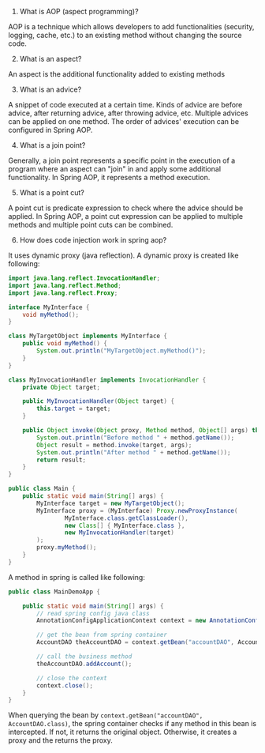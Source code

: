 1. What is AOP (aspect programming)?

AOP is a technique which allows developers to add functionalities (security, logging, cache, etc.) to an existing method without changing the source code.

2. What is an aspect?

An aspect is the additional functionality added to existing methods

3. What is an advice?

A snippet of code executed at a certain time. Kinds of advice are before advice, after returning advice, after throwing advice, etc. Multiple advices can be applied on one method. The order of advices' execution can be configured in Spring AOP.

4. What is a join point?

Generally, a join point represents a specific point in the execution of a program where an aspect can "join" in and apply some additional functionality. In Spring AOP, it represents a method execution.

5. What is a point cut?

A point cut is predicate expression to check where the advice should be applied. In Spring AOP, a point cut expression can be applied to multiple methods and multiple point cuts can be combined.

6. How does code injection work in spring aop?

It uses dynamic proxy (java reflection). A dynamic proxy is created like following:

```java
import java.lang.reflect.InvocationHandler;
import java.lang.reflect.Method;
import java.lang.reflect.Proxy;

interface MyInterface {
    void myMethod();
}

class MyTargetObject implements MyInterface {
    public void myMethod() {
        System.out.println("MyTargetObject.myMethod()");
    }
}

class MyInvocationHandler implements InvocationHandler {
    private Object target;

    public MyInvocationHandler(Object target) {
        this.target = target;
    }

    public Object invoke(Object proxy, Method method, Object[] args) throws Throwable {
        System.out.println("Before method " + method.getName());
        Object result = method.invoke(target, args);
        System.out.println("After method " + method.getName());
        return result;
    }
}

public class Main {
    public static void main(String[] args) {
        MyInterface target = new MyTargetObject();
        MyInterface proxy = (MyInterface) Proxy.newProxyInstance(
                MyInterface.class.getClassLoader(),
                new Class[] { MyInterface.class },
                new MyInvocationHandler(target)
        );
        proxy.myMethod();
    }
}
```
A method in spring is called like following: 
```java
public class MainDemoApp {

    public static void main(String[] args) {
        // read spring config java class
        AnnotationConfigApplicationContext context = new AnnotationConfigApplicationContext(DemoConfig.class);

        // get the bean from spring container
        AccountDAO theAccountDAO = context.getBean("accountDAO", AccountDAO.class);

        // call the business method
        theAccountDAO.addAccount();

        // close the context
        context.close();
    }
}
```
When querying the bean by `context.getBean("accountDAO", AccountDAO.class)`, the spring container checks if any method in this bean is intercepted. If not, it returns the original object. Otherwise, it creates a proxy and the returns the proxy.  

